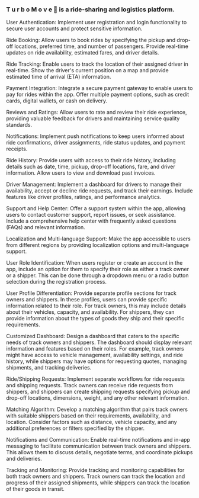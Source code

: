 ### T u r b o M o v e 🚚 is a ride-sharing and logistics platform.

User Authentication: Implement user registration and login functionality to secure user accounts and protect sensitive information.

Ride Booking: Allow users to book rides by specifying the pickup and drop-off locations, preferred time, and number of passengers. Provide real-time updates on ride availability, estimated fares, and driver details.

Ride Tracking: Enable users to track the location of their assigned driver in real-time. Show the driver's current position on a map and provide estimated time of arrival (ETA) information.

Payment Integration: Integrate a secure payment gateway to enable users to pay for rides within the app. Offer multiple payment options, such as credit cards, digital wallets, or cash on delivery.

Reviews and Ratings: Allow users to rate and review their ride experience, providing valuable feedback for drivers and maintaining service quality standards.

Notifications: Implement push notifications to keep users informed about ride confirmations, driver assignments, ride status updates, and payment receipts.

Ride History: Provide users with access to their ride history, including details such as date, time, pickup, drop-off locations, fare, and driver information. Allow users to view and download past invoices.

Driver Management: Implement a dashboard for drivers to manage their availability, accept or decline ride requests, and track their earnings. Include features like driver profiles, ratings, and performance analytics.

Support and Help Center: Offer a support system within the app, allowing users to contact customer support, report issues, or seek assistance. Include a comprehensive help center with frequently asked questions (FAQs) and relevant information.

Localization and Multi-language Support: Make the app accessible to users from different regions by providing localization options and multi-language support.


User Role Identification: When users register or create an account in the app, include an option for them to specify their role as either a track owner or a shipper. This can be done through a dropdown menu or a radio button selection during the registration process.

User Profile Differentiation: Provide separate profile sections for track owners and shippers. In these profiles, users can provide specific information related to their role. For track owners, this may include details about their vehicles, capacity, and availability. For shippers, they can provide information about the types of goods they ship and their specific requirements.

Customized Dashboard: Design a dashboard that caters to the specific needs of track owners and shippers. The dashboard should display relevant information and features based on their roles. For example, track owners might have access to vehicle management, availability settings, and ride history, while shippers may have options for requesting quotes, managing shipments, and tracking deliveries.

Ride/Shipping Requests: Implement separate workflows for ride requests and shipping requests. Track owners can receive ride requests from shippers, and shippers can create shipping requests specifying pickup and drop-off locations, dimensions, weight, and any other relevant information.

Matching Algorithm: Develop a matching algorithm that pairs track owners with suitable shippers based on their requirements, availability, and location. Consider factors such as distance, vehicle capacity, and any additional preferences or filters specified by the shipper.

Notifications and Communication: Enable real-time notifications and in-app messaging to facilitate communication between track owners and shippers. This allows them to discuss details, negotiate terms, and coordinate pickups and deliveries.

Tracking and Monitoring: Provide tracking and monitoring capabilities for both track owners and shippers. Track owners can track the location and progress of their assigned shipments, while shippers can track the location of their goods in transit.